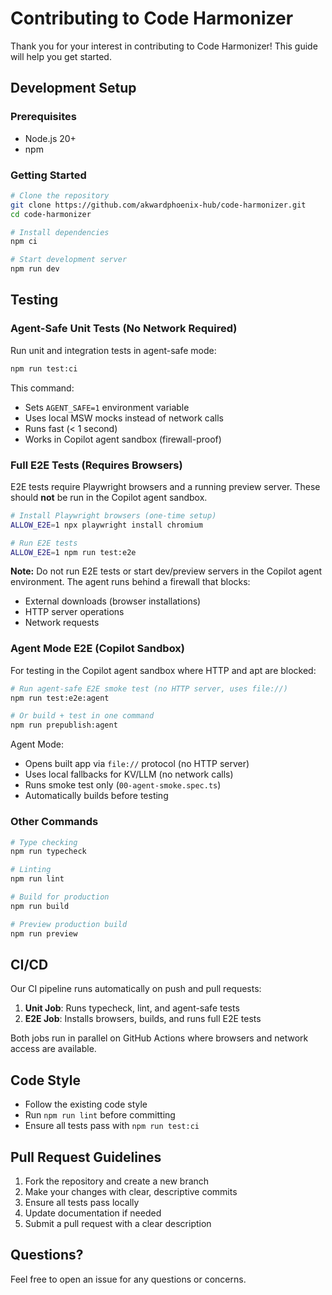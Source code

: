 # Contributing to Code Harmonizer

Thank you for your interest in contributing to Code Harmonizer! This guide will help you get started.

## Development Setup

### Prerequisites
- Node.js 20+
- npm

### Getting Started

```bash
# Clone the repository
git clone https://github.com/akwardphoenix-hub/code-harmonizer.git
cd code-harmonizer

# Install dependencies
npm ci

# Start development server
npm run dev
```

## Testing

### Agent-Safe Unit Tests (No Network Required)

Run unit and integration tests in agent-safe mode:

```bash
npm run test:ci
```

This command:
- Sets `AGENT_SAFE=1` environment variable
- Uses local MSW mocks instead of network calls
- Runs fast (< 1 second)
- Works in Copilot agent sandbox (firewall-proof)

### Full E2E Tests (Requires Browsers)

E2E tests require Playwright browsers and a running preview server. These should **not** be run in the Copilot agent sandbox.

```bash
# Install Playwright browsers (one-time setup)
ALLOW_E2E=1 npx playwright install chromium

# Run E2E tests
ALLOW_E2E=1 npm run test:e2e
```

**Note:** Do not run E2E tests or start dev/preview servers in the Copilot agent environment. The agent runs behind a firewall that blocks:
- External downloads (browser installations)
- HTTP server operations
- Network requests

### Agent Mode E2E (Copilot Sandbox)

For testing in the Copilot agent sandbox where HTTP and apt are blocked:

```bash
# Run agent-safe E2E smoke test (no HTTP server, uses file://)
npm run test:e2e:agent

# Or build + test in one command
npm run prepublish:agent
```

Agent Mode:
- Opens built app via `file://` protocol (no HTTP server)
- Uses local fallbacks for KV/LLM (no network calls)
- Runs smoke test only (`00-agent-smoke.spec.ts`)
- Automatically builds before testing

### Other Commands

```bash
# Type checking
npm run typecheck

# Linting
npm run lint

# Build for production
npm run build

# Preview production build
npm run preview
```

## CI/CD

Our CI pipeline runs automatically on push and pull requests:

1. **Unit Job**: Runs typecheck, lint, and agent-safe tests
2. **E2E Job**: Installs browsers, builds, and runs full E2E tests

Both jobs run in parallel on GitHub Actions where browsers and network access are available.

## Code Style

- Follow the existing code style
- Run `npm run lint` before committing
- Ensure all tests pass with `npm run test:ci`

## Pull Request Guidelines

1. Fork the repository and create a new branch
2. Make your changes with clear, descriptive commits
3. Ensure all tests pass locally
4. Update documentation if needed
5. Submit a pull request with a clear description

## Questions?

Feel free to open an issue for any questions or concerns.
